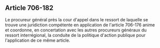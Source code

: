 Article 706-182
----
Le procureur général près la cour d'appel dans le ressort de laquelle se trouve
une juridiction compétente en application de l'article 706-176 anime et
coordonne, en concertation avec les autres procureurs généraux du ressort
interrégional, la conduite de la politique d'action publique pour l'application
de ce même article.
